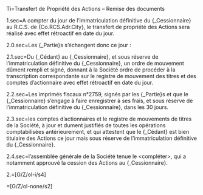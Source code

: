 Ti=Transfert de Propriété des Actions – Remise des documents

1.sec=A compter du jour de l’immatriculation définitive du {_Cessionnaire} au R.C.S. de {Co.RCS.Adr.City}, le transfert de propriété des Actions sera réalisé avec effet rétroactif en date du jour.

2.0.sec=Les {_Partie}s s’échangent donc ce jour :

2.1.sec=Du {_Cédant} au {_Cessionnaire}, et sous réserve de l’immatriculation définitive du {_Cessionnaire}, un ordre de mouvement dûment rempli et signé, donnant à la Société ordre de procéder à la transcription correspondante sur le registre de mouvement des titres et des comptes d’actionnaire avec effet rétroactif en date du jour.

2.2.sec=Les imprimés fiscaux n°2759, signés par les {_Partie}s et que le {_Cessionnaire} s’engage à faire enregistrer à ses frais, et sous réserve de l’immatriculation définitive du {_Cessionnaire}, dans les 30 jours.

2.3.sec=les comptes d’actionnaires et le registre de mouvements de titres de la Société, à jour et dument justifiés de toutes les opérations comptabilisées antérieurement, et qui attestent que le {_Cédant} est bien titulaire des Actions ce jour mais sous réserve de l’immatriculation définitive du {_Cessionnaire}.

2.4.sec=l’assemblée générale de la Société tenue le <compléter>, qui a notamment approuvé la cession des Actions au {_Cessionnaire}.

2.=[G/Z/ol-i/s4]

=[G/Z/ol-none/s2]

